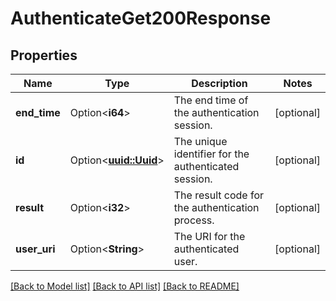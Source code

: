 # AuthenticateGet200Response

## Properties

Name | Type | Description | Notes
------------ | ------------- | ------------- | -------------
**end_time** | Option<**i64**> | The end time of the authentication session. | [optional]
**id** | Option<[**uuid::Uuid**](uuid::Uuid.md)> | The unique identifier for the authenticated session. | [optional]
**result** | Option<**i32**> | The result code for the authentication process. | [optional]
**user_uri** | Option<**String**> | The URI for the authenticated user. | [optional]

[[Back to Model list]](../README.md#documentation-for-models) [[Back to API list]](../README.md#documentation-for-api-endpoints) [[Back to README]](../README.md)


